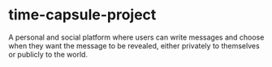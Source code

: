 # time-capsule-project
A personal and social platform where users can write messages and choose when they want the message to be revealed, either privately to themselves or publicly to the world.
